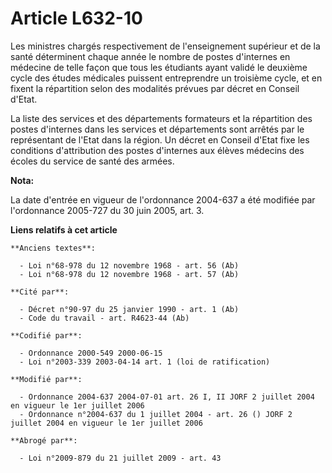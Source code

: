 # Article L632-10

Les ministres chargés respectivement de l'enseignement supérieur et de la santé déterminent chaque année le nombre de postes
d'internes en médecine de telle façon que tous les étudiants ayant validé le deuxième cycle des études médicales puissent
entreprendre un troisième cycle, et en fixent la répartition selon des modalités prévues par décret en Conseil d'Etat.

La liste des services et des départements formateurs et la répartition des postes d'internes dans les services et
départements sont arrêtés par le représentant de l'Etat dans la région. Un décret en Conseil d'Etat fixe les conditions
d'attribution des postes d'internes aux élèves médecins des écoles du service de santé des armées.

**Nota:**

La date d'entrée en vigueur de l'ordonnance 2004-637 a été modifiée par l'ordonnance 2005-727 du 30 juin 2005, art. 3.

**Liens relatifs à cet article**

	**Anciens textes**:

	  - Loi n°68-978 du 12 novembre 1968 - art. 56 (Ab)
	  - Loi n°68-978 du 12 novembre 1968 - art. 57 (Ab)

	**Cité par**:

	  - Décret n°90-97 du 25 janvier 1990 - art. 1 (Ab)
	  - Code du travail - art. R4623-44 (Ab)

	**Codifié par**:

	  - Ordonnance 2000-549 2000-06-15
	  - Loi n°2003-339 2003-04-14 art. 1 (loi de ratification)

	**Modifié par**:

	  - Ordonnance 2004-637 2004-07-01 art. 26 I, II JORF 2 juillet 2004 en vigueur le 1er juillet 2006
	  - Ordonnance n°2004-637 du 1 juillet 2004 - art. 26 () JORF 2 juillet 2004 en vigueur le 1er juillet 2006

	**Abrogé par**:

	  - Loi n°2009-879 du 21 juillet 2009 - art. 43
